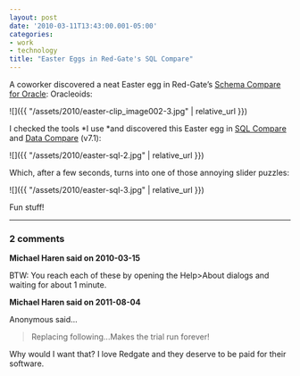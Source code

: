 ```yaml
---
layout: post
date: '2010-03-11T13:43:00.001-05:00'
categories:
- work
- technology
title: "Easter Eggs in Red-Gate's SQL Compare"
---
```



A coworker discovered a neat Easter egg in Red-Gate’s [Schema Compare for Oracle](http://www.red-gate.com/Products/schema_compare_for_oracle/index.htm): Oracleoids:

![]({{ "/assets/2010/easter-clip_image002-3.jpg" | relative_url }})

I checked the tools *I use *and discovered this Easter egg in [SQL Compare](http://www.red-gate.com/Products/SQL_Compare/index.htm) and [Data Compare](http://www.red-gate.com/Products/SQL_Data_Compare/index.htm) (v7.1):

![]({{ "/assets/2010/easter-sql-2.jpg" | relative_url }}) 

Which, after a few seconds, turns into one of those annoying slider puzzles:

![]({{ "/assets/2010/easter-sql-3.jpg" | relative_url }}) 

Fun stuff!

---

### 2 comments

**Michael Haren said on 2010-03-15**

BTW: You reach each of these by opening the Help>About dialogs and waiting for about 1 minute.

**Michael Haren said on 2011-08-04**

Anonymous said...

> Replacing following...Makes the trial run forever!

Why would I want that? I love Redgate and they deserve to be paid for their software.

